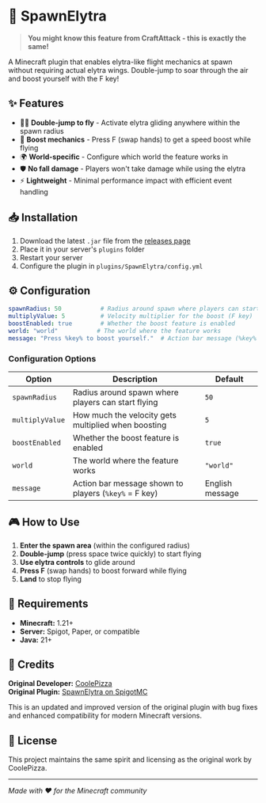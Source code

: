 # 🚀 SpawnElytra

> **You might know this feature from CraftAttack - this is exactly the same!**

A Minecraft plugin that enables elytra-like flight mechanics at spawn without requiring actual elytra wings. Double-jump to soar through the air and boost yourself with the F key!

## ✨ Features

- 🏃‍♂️ **Double-jump to fly** - Activate elytra gliding anywhere within the spawn radius
- 🚀 **Boost mechanics** - Press F (swap hands) to get a speed boost while flying
- 🌍 **World-specific** - Configure which world the feature works in
- 🛡️ **No fall damage** - Players won't take damage while using the elytra
- ⚡ **Lightweight** - Minimal performance impact with efficient event handling

## 📥 Installation

1. Download the latest `.jar` file from the [releases page](https://github.com/Knabbiii/craftattack-spawn-elytra/releases)
2. Place it in your server's `plugins` folder
3. Restart your server
4. Configure the plugin in `plugins/SpawnElytra/config.yml`

## ⚙️ Configuration

```yaml
spawnRadius: 50           # Radius around spawn where players can start flying
multiplyValue: 5          # Velocity multiplier for the boost (F key)
boostEnabled: true        # Whether the boost feature is enabled
world: "world"           # The world where the feature works
message: "Press %key% to boost yourself."  # Action bar message (%key% = F key)
```

### Configuration Options

| Option | Description | Default |
|--------|-------------|---------|
| `spawnRadius` | Radius around spawn where players can start flying | `50` |
| `multiplyValue` | How much the velocity gets multiplied when boosting | `5` |
| `boostEnabled` | Whether the boost feature is enabled | `true` |
| `world` | The world where the feature works | `"world"` |
| `message` | Action bar message shown to players (`%key%` = F key) | English message |

## 🎮 How to Use

1. **Enter the spawn area** (within the configured radius)
2. **Double-jump** (press space twice quickly) to start flying
3. **Use elytra controls** to glide around
4. **Press F** (swap hands) to boost forward while flying
5. **Land** to stop flying

## 🔧 Requirements

- **Minecraft:** 1.21+
- **Server:** Spigot, Paper, or compatible
- **Java:** 21+

## 🙏 Credits

**Original Developer:** [CoolePizza](https://www.spigotmc.org/resources/authors/coolepizza.901913/)  
**Original Plugin:** [SpawnElytra on SpigotMC](https://www.spigotmc.org/resources/spawnelytra.97565/)

This is an updated and improved version of the original plugin with bug fixes and enhanced compatibility for modern Minecraft versions.

## 📜 License

This project maintains the same spirit and licensing as the original work by CoolePizza.

---

*Made with ❤️ for the Minecraft community*